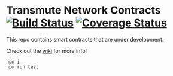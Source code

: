 
# Transmute Network Contracts [![Build Status](https://travis-ci.org/transmute-industries/network-contracts.svg?branch=master)](https://travis-ci.org/transmute-industries/network-contracts) [![Coverage Status](https://coveralls.io/repos/github/transmute-industries/network-contracts/badge.svg?branch=master)](https://coveralls.io/github/transmute-industries/network-contracts?branch=master)

This repo contains smart contracts that are under development.

Check out the [wiki](https://github.com/transmute-industries/network-contracts/wiki) for more info!

```
npm i
npm run test
```
